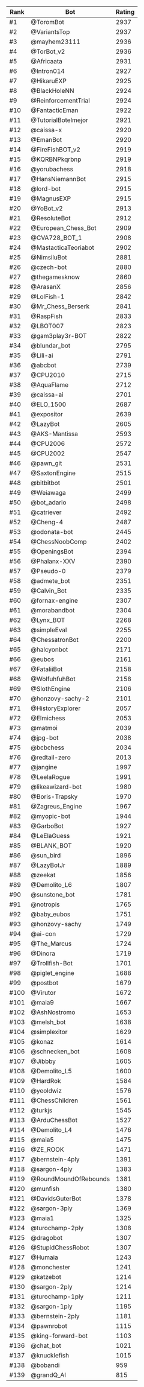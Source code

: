 Rank|Bot|Rating
---|---|---
#1|@ToromBot|2937
#2|@VariantsTop|2937
#3|@mayhem23111|2936
#4|@TorBot_v2|2936
#5|@Africaata|2931
#6|@Intron014|2927
#7|@HikaruEXP|2925
#8|@BlackHoleNN|2924
#9|@ReinforcementTrial|2924
#10|@FantacticEman|2922
#11|@TutorialBotelmejor|2921
#12|@caissa-x|2920
#13|@EmanBot|2920
#14|@FireFishBOT_v2|2919
#15|@KQRBNPkqrbnp|2919
#16|@yorubachess|2918
#17|@HansNiemannBot|2915
#18|@lord-bot|2915
#19|@MagnusEXP|2915
#20|@YoBot_v2|2913
#21|@ResoluteBot|2912
#22|@European_Chess_Bot|2909
#23|@CVA728_BOT_1|2908
#24|@MastacticaTeoriabot|2902
#25|@NimsiluBot|2881
#26|@czech-bot|2880
#27|@thegamesknow|2860
#28|@ArasanX|2856
#29|@LolFish-1|2842
#30|@Mr_Chess_Berserk|2841
#31|@RaspFish|2833
#32|@LBOT007|2823
#33|@gam3play3r-BOT|2822
#34|@blundar_bot|2795
#35|@Lili-ai|2791
#36|@abcbot|2739
#37|@CPU2010|2715
#38|@AquaFlame|2712
#39|@caissa-ai|2701
#40|@ELO_1500|2687
#41|@expositor|2639
#42|@LazyBot|2605
#43|@AKS-Mantissa|2593
#44|@CPU2006|2572
#45|@CPU2002|2547
#46|@pawn_git|2531
#47|@SaxtonEngine|2515
#48|@bitbitbot|2501
#49|@Weiawaga|2499
#50|@bot_adario|2498
#51|@catriever|2492
#52|@Cheng-4|2487
#53|@odonata-bot|2445
#54|@ChessNoobComp|2402
#55|@OpeningsBot|2394
#56|@Phalanx-XXV|2390
#57|@Pseudo-0|2379
#58|@admete_bot|2351
#59|@Calvin_Bot|2335
#60|@fornax-engine|2307
#61|@morabandbot|2304
#62|@Lynx_BOT|2268
#63|@simpleEval|2255
#64|@ChessatronBot|2200
#65|@halcyonbot|2171
#66|@eubos|2161
#67|@FataliiBot|2158
#68|@WolfuhfuhBot|2158
#69|@SlothEngine|2106
#70|@honzovy-sachy-2|2101
#71|@HistoryExplorer|2057
#72|@Elmichess|2053
#73|@matmoi|2039
#74|@jpg-bot|2038
#75|@bcbchess|2034
#76|@redtail-zero|2013
#77|@jangine|1997
#78|@LeelaRogue|1991
#79|@likeawizard-bot|1980
#80|@Boris-Trapsky|1970
#81|@Zagreus_Engine|1967
#82|@myopic-bot|1944
#83|@GarboBot|1927
#84|@LeElaGuess|1921
#85|@BLANK_BOT|1920
#86|@sun_bird|1896
#87|@LazyBotJr|1889
#88|@zeekat|1856
#89|@Demolito_L6|1807
#90|@sunstone_bot|1781
#91|@notropis|1765
#92|@baby_eubos|1751
#93|@honzovy-sachy|1749
#94|@ai-con|1729
#95|@The_Marcus|1724
#96|@Dinora|1719
#97|@Trollfish-Bot|1701
#98|@piglet_engine|1688
#99|@postbot|1679
#100|@Virutor|1672
#101|@maia9|1667
#102|@AshNostromo|1653
#103|@melsh_bot|1638
#104|@simplexitor|1629
#105|@konaz|1614
#106|@schnecken_bot|1608
#107|@Jibbby|1605
#108|@Demolito_L5|1600
#109|@HardRok|1584
#110|@yeoldwiz|1576
#111|@ChessChildren|1561
#112|@turkjs|1545
#113|@ArduChessBot|1527
#114|@Demolito_L4|1476
#115|@maia5|1475
#116|@ZE_ROOK|1471
#117|@bernstein-4ply|1391
#118|@sargon-4ply|1383
#119|@RoundMoundOfRebounds|1381
#120|@munfish|1380
#121|@DavidsGuterBot|1378
#122|@sargon-3ply|1369
#123|@maia1|1325
#124|@turochamp-2ply|1308
#125|@dragobot|1307
#126|@StupidChessRobot|1307
#127|@Humaia|1243
#128|@monchester|1241
#129|@katzebot|1214
#130|@sargon-2ply|1214
#131|@turochamp-1ply|1211
#132|@sargon-1ply|1195
#133|@bernstein-2ply|1181
#134|@pawnrobot|1115
#135|@king-forward-bot|1103
#136|@chat_bot|1021
#137|@knucklefish|1015
#138|@bobandi|959
#139|@grandQ_AI|815
